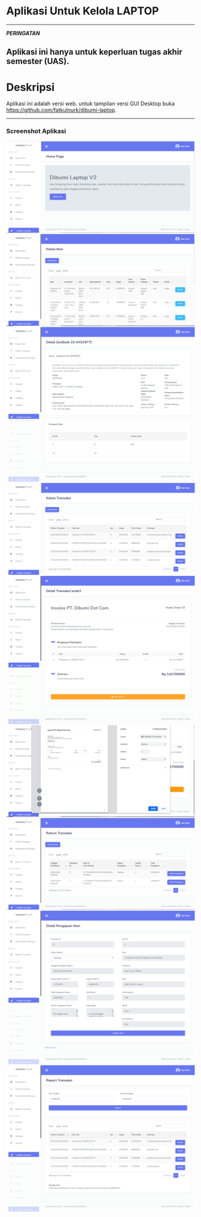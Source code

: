 # Aplikasi Untuk Kelola LAPTOP

---
***PERINGATAN***

Aplikasi ini hanya untuk keperluan tugas akhir semester (UAS).
---

# Deskripsi

Aplikasi ini adalah versi web. untuk tampilan versi GUI Desktop buka https://github.com/fatkulnurk/dibumi-laptop.

---

### Screenshot Aplikasi

<img src="./docs/images/1.PNG">

<img src="./docs/images/2.PNG">

<img src="./docs/images/3.PNG">

<img src="./docs/images/4.PNG">

<img src="./docs/images/5.PNG">

<img src="./docs/images/6.PNG">

<img src="./docs/images/7.PNG">
<img src="./docs/images/8.PNG">
<img src="./docs/images/9.PNG">
